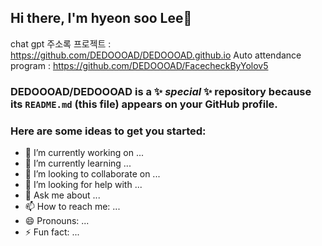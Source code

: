 ## Hi there, I'm hyeon soo Lee👋

chat gpt 주소록 프로젝트 : https://github.com/DEDOOOAD/DEDOOOAD.github.io
Auto attendance program : https://github.com/DEDOOOAD/FacecheckByYolov5

### **DEDOOOAD/DEDOOOAD** is a ✨ _special_ ✨ repository because its `README.md` (this file) appears on your GitHub profile.

### **Here are some ideas to get you started:**

- 🔭 I’m currently working on ...
- 🌱 I’m currently learning ...
- 👯 I’m looking to collaborate on ...
- 🤔 I’m looking for help with ...
- 💬 Ask me about ...
- 📫 How to reach me: ...
- 😄 Pronouns: ...
- ⚡ Fun fact: ...

